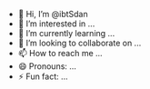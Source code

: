 - 👋 Hi, I’m @ibtSdan
- 👀 I’m interested in ...
- 🌱 I’m currently learning ...
- 💞️ I’m looking to collaborate on ...
- 📫 How to reach me ...
- 😄 Pronouns: ...
- ⚡ Fun fact: ...

<!---
ibtSdan/ibtSdan is a ✨ special ✨ repository because its `README.md` (this file) appears on your GitHub profile.
You can click the Preview link to take a look at your changes.
--->
